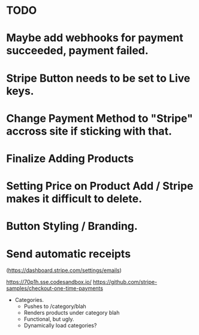 # TODO

# Maybe add webhooks for payment succeeded, payment failed.
# Stripe Button needs to be set to Live keys.

# Change Payment Method to "Stripe" accross site if sticking with that.

# Finalize Adding Products
# Setting Price on Product Add / Stripe makes it difficult to delete.

# Button Styling / Branding.
# Send automatic receipts

(https://dashboard.stripe.com/settings/emails)

https://70p1h.sse.codesandbox.io/
https://github.com/stripe-samples/checkout-one-time-payments

- Categories.
  - Pushes to /category/blah
  - Renders products under category blah
  - Functional, but ugly.
  - Dynamically load categories?
